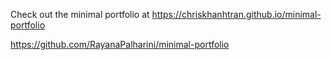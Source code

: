 Check out the minimal portfolio at https://chriskhanhtran.github.io/minimal-portfolio

https://github.com/RayanaPalharini/minimal-portfolio
